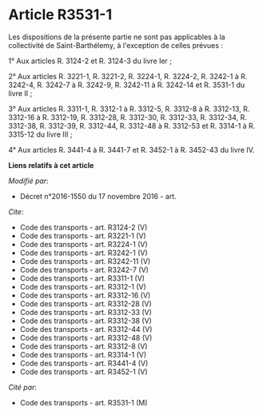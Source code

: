 # Article R3531-1

Les dispositions de la présente partie ne sont pas applicables à la collectivité de Saint-Barthélemy, à l'exception de celles
prévues : 

1° Aux articles R. 3124-2 et R. 3124-3 du livre Ier ; 

2° Aux articles R. 3221-1, R. 3221-2, R. 3224-1, R. 3224-2, R. 3242-1 à R. 3242-4, R. 3242-7 à R. 3242-9, R. 3242-11 à R.
3242-14 et R. 3531-1 du livre II ; 

3° Aux articles R. 3311-1, R. 3312-1 à R. 3312-5, R. 3312-8 à R. 3312-13, R. 3312-16 à R. 3312-19, R. 3312-28, R. 3312-30, R.
3312-33, R. 3312-34, R. 3312-38, R. 3312-39, R. 3312-44, R. 3312-48 à R. 3312-53 et R. 3314-1 à R. 3315-12 du livre III ; 

4° Aux articles R. 3441-4 à R. 3441-7 et R. 3452-1 à R. 3452-43 du livre IV.

**Liens relatifs à cet article**

_Modifié par_:

  - Décret n°2016-1550 du 17 novembre 2016 - art.

_Cite_:

  - Code des transports - art. R3124-2 (V)
  - Code des transports - art. R3221-1 (V)
  - Code des transports - art. R3224-1 (V)
  - Code des transports - art. R3242-1 (V)
  - Code des transports - art. R3242-11 (V)
  - Code des transports - art. R3242-7 (V)
  - Code des transports - art. R3311-1 (V)
  - Code des transports - art. R3312-1 (V)
  - Code des transports - art. R3312-16 (V)
  - Code des transports - art. R3312-28 (V)
  - Code des transports - art. R3312-33 (V)
  - Code des transports - art. R3312-38 (V)
  - Code des transports - art. R3312-44 (V)
  - Code des transports - art. R3312-48 (V)
  - Code des transports - art. R3312-8 (V)
  - Code des transports - art. R3314-1 (V)
  - Code des transports - art. R3441-4 (V)
  - Code des transports - art. R3452-1 (V)

_Cité par_:

  - Code des transports - art. R3531-1 (M)
